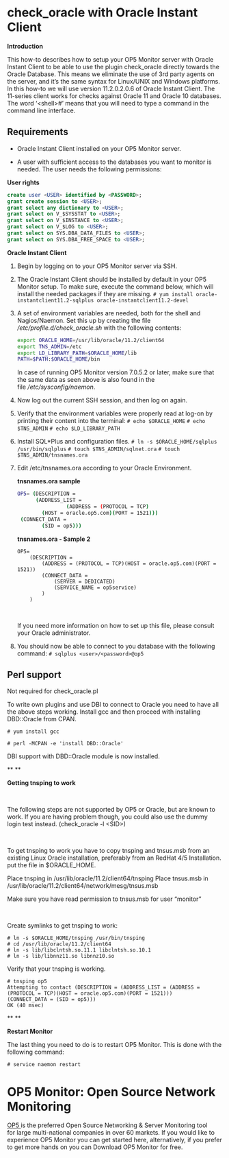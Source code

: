 # check\_oracle with Oracle Instant Client

**Introduction**

This how-to describes how to setup your OP5 Monitor server with Oracle Instant Client to be able to use the plugin check\_oracle directly towards the Oracle Database. This means we eliminate the use of 3rd party agents on the server, and it’s the same syntax for Linux/UNIX and Windows platforms. In this how-to we will use version 11.2.0.2.0.6 of Oracle Instant Client. The 11-series client works for checks against Oracle 11 and Oracle 10 databases. The word ‘\<shell\>\#’ means that you will need to type a command in the command line interface.

## **Requirements**

-   Oracle Instant Client installed on your OP5 Monitor server.

-   A user with sufficient access to the databases you want to monitor is needed. The user needs the following permissions:

**User rights**

``` {.sql data-syntaxhighlighter-params="brush: sql; gutter: false; theme: Confluence" data-theme="Confluence" style="brush: sql; gutter: false; theme: Confluence"}
create user <USER> identified by <PASSWORD>;
grant create session to <USER>;
grant select any dictionary to <USER>;
grant select on V_$SYSSTAT to <USER>;
grant select on V_$INSTANCE to <USER>;
grant select on V_$LOG to <USER>;
grant select on SYS.DBA_DATA_FILES to <USER>;
grant select on SYS.DBA_FREE_SPACE to <USER>;
```

**Oracle Instant Client**

1.  Begin by logging on to your OP5 Monitor server via SSH.
     
2.  The Oracle Instant Client should be installed by default in your OP5 Monitor setup. To make sure, execute the command below, which will install the needed packages if they are missing.
    `# yum install oracle-instantclient11.2-sqlplus oracle-instantclient11.2-devel`
3.  A set of environment variables are needed, both for the shell and Nagios/Naemon. Set this up by creating the file */etc/profile.d/*check\_oracle.sh** with the following contents:

    ``` {.bash data-syntaxhighlighter-params="brush: bash; gutter: false; theme: Confluence" data-theme="Confluence" style="brush: bash; gutter: false; theme: Confluence"}
    export ORACLE_HOME=/usr/lib/oracle/11.2/client64
    export TNS_ADMIN=/etc
    export LD_LIBRARY_PATH=$ORACLE_HOME/lib
    PATH=$PATH:$ORACLE_HOME/bin
    ```

    In case of running OP5 Monitor version 7.0.5.2 or later, make sure that the same data as seen above is also found in the file */etc/sysconfig/naemon*.

4.  Now log out the current SSH session, and then log on again.
5.  Verify that the environment variables were properly read at log-on by printing their content into the terminal:
    `# echo $ORACLE_HOME`
    `# echo $TNS_ADMIN`
    `# echo $LD_LIBRARY_PATH `
6.  Install SQL\*Plus and configuration files.
    `# ln -s $ORACLE_HOME/sqlplus /usr/bin/sqlplus`
    `# touch $TNS_ADMIN/sqlnet.ora`
    `# touch $TNS_ADMIN/tnsnames.ora `
7.  Edit /etc/tnsnames.ora according to your Oracle Environment.

    **tnsnames.ora sample**

    ``` {.bash data-syntaxhighlighter-params="brush: bash; gutter: false; theme: Confluence" data-theme="Confluence" style="brush: bash; gutter: false; theme: Confluence"}
    OP5= (DESCRIPTION =
          (ADDRESS_LIST =
                    (ADDRESS = (PROTOCOL = TCP)
            (HOST = oracle.op5.com)(PORT = 1521)))
     (CONNECT_DATA =
            (SID = op5)))
    ```

    **tnsnames.ora - Sample 2**

    ``` {.text data-syntaxhighlighter-params="brush: text; gutter: false; theme: Confluence" data-theme="Confluence" style="brush: text; gutter: false; theme: Confluence"}
    OP5= 
        (DESCRIPTION =
            (ADDRESS = (PROTOCOL = TCP)(HOST = oracle.op5.com)(PORT = 1521))  
            (CONNECT_DATA =
                (SERVER = DEDICATED)
                (SERVICE_NAME = op5service) 
            )
        )
    ```

     

    If you need more information on how to set up this file, please consult your Oracle administrator.

8.  You should now be able to connect to you database with the following command:
    `# sqlplus <user>/<password>@op5`

## **Perl support**

Not required for check\_oracle.pl

To write own plugins and use DBI to connect to Oracle you need to have all the above steps working.
Install gcc and then proceed with installing DBD::Oracle from CPAN.

    # yum install gcc

    # perl -MCPAN -e 'install DBD::Oracle'

DBI support with DBD::Oracle module is now installed.

**
**

**Getting tnsping to work**

 

The following steps are not supported by OP5 or Oracle, but are known to work. If you are having problem though, you could also use the dummy login test instead. (check\_oracle -l \<SID\>)

 

To get tnsping to work you have to copy tnsping and tnsus.msb from an existing Linux Oracle installation, preferably from an RedHat 4/5 Installation. put the file in \$ORACLE\_HOME.

Place tnsping in /usr/lib/oracle/11.2/client64/tnsping
Place tnsus.msb in /usr/lib/oracle/11.2/client64/network/mesg/tnsus.msb

Make sure you have read permission to tnsus.msb for user “monitor”

 

Create symlinks to get tnsping to work:

    # ln -s $ORACLE_HOME/tnsping /usr/bin/tnsping
    # cd /usr/lib/oracle/11.2/client64
    # ln -s lib/libclntsh.so.11.1 libclntsh.so.10.1
    # ln -s lib/libnnz11.so libnnz10.so

Verify that your tnsping is working.

    # tnsping op5
    Attempting to contact (DESCRIPTION = (ADDRESS_LIST = (ADDRESS =
    (PROTOCOL = TCP)(HOST = oracle.op5.com)(PORT = 1521)))
    (CONNECT_DATA = (SID = op5)))
    OK (40 msec)

**
**

**Restart Monitor**

The last thing you need to do is to restart OP5 Monitor. This is done with the following command:

    # service naemon restart

# OP5 Monitor: Open Source Network Monitoring

[OP5 ](https://www.op5.com/)is the preferred Open Source Networking & Server Monitoring tool for large multi-national companies in over 60 markets. If you would like to experience OP5 Monitor you can get started here, alternatively, if you prefer to get more hands on you can Download OP5 Monitor for free. 

 

 

